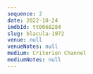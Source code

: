 ```yaml
---
sequence: 2
date: 2022-10-24
imdbId: tt0068284
slug: blacula-1972
venue: null
venueNotes: null
medium: Criterion Channel
mediumNotes: null
---
```


